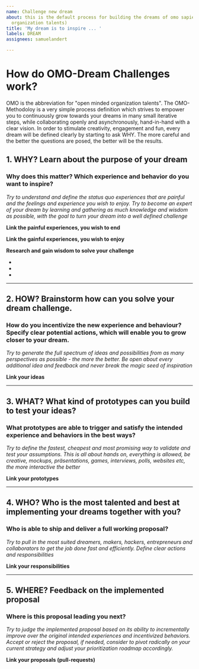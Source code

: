 ```yaml
---
name: Challenge new dream
about: this is the default process for building the dreams of omo sapiens (open minded
  organization talents)
title: 'My dream is to inspire ... '
labels: DREAM
assignees: samuelandert

---
```


# How do OMO-Dream Challenges work?
OMO is the abbreviation for "open minded organization talents". The OMO-Methodoloy is a very simple process definition which strives to empower you to continuously grow towards your dreams in many small iterative steps, while collaborating openly and asynchronously, hand-in-hand with a clear vision.
In order to stimulate creativity, engagement and fun, every dream will be defined clearly by starting to ask WHY. The more careful and the better the questions are posed, the better will be the results.

## 1. WHY? Learn about the purpose of your dream

### Why does this matter? Which experience and behavior do you want to inspire? 
_Try to understand and define the status quo experiences that are painful and the feelings and experience you wish to enjoy. Try to become an expert of your dream by learning and gathering as much knowledge and wisdom as possible, with the goal to turn your dream into a well defined challenge_ 

**Link the painful experiences, you wish to end**   



**Link the gainful experiences, you wish to enjoy**



**Research and gain wisdom to solve your challenge**

-
-
-

___ 
## 2. HOW? Brainstorm how can you solve your dream challenge. 

### How do you incentivize the new experience and behaviour? Specify clear potential actions, which will enable you to grow closer to your dream. 
_Try to generate the full spectrum of ideas and possibilities from as many perspectives as possible - the more the better. Be open about every additional idea and feedback and never break the magic seed of inspiration_

**Link your ideas** 



___
## 3. WHAT? What kind of prototypes can you build to test your ideas?

### What prototypes are able to trigger and satisfy the intended experience and behaviors in the best ways? 
_Try to define the fastest, cheapest and most promising way to validate and test your assumptions. This is all about hands on, everything is allowed, be creative, mockups, präsentations, games, interviews, polls, websites etc, the more interactive the better_

**Link your prototypes**



___
## 4. WHO? Who is the most talented and best at implementing your dreams together with you?

### Who is able to ship and deliver a full working proposal?
_Try to pull in the most suited dreamers, makers, hackers, entrepreneurs and collaborators to get the job done fast and efficiently. Define clear actions and responsibilities_

**Link your responsibilities**



___
## 5. WHERE? Feedback on the implemented proposal

### Where is this proposal leading you next?
_Try to judge the implemented proposal based on its ability to incrementally improve over the original intended experiences and incentivized behaviors. Accept or reject the proposal, if needed, consider to pivot radically on your current strategy and adjust your prioritization roadmap accordingly._

**Link your proposals (pull-requests)**
